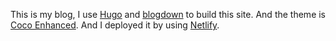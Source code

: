 This is my blog, I use [Hugo](https://gohugo.io) and [blogdown](https://github.com/rstudio/blogdown) to build this site. And the theme is [Coco Enhanced](https://github.com/mtn/cocoa-eh-hugo-theme). And I deployed it by using [Netlify](https://www.netlify.com). 
